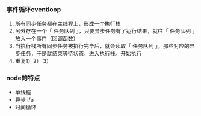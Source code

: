 ### 事件循环eventloop
1. 所有同步任务都在主线程上，形成一个执行栈
2. 另外存在一个「 任务队列 」，只要异步任务有了运行结果，就往「 任务队列 」放入一个事件（回调函数）
3. 当执行栈所有同步任务被执行完毕后，就会读取「 任务队列 」，那些对应的异步任务，于是就结束等待状态，进入执行栈。开始执行
4. 重复1）2） 3）

### node的特点
+ 单线程
+ 异步 i/o
+ 时间循环